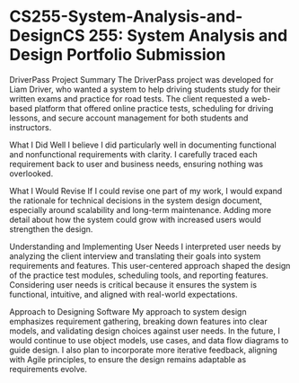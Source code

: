 # CS255-System-Analysis-and-DesignCS 255: System Analysis and Design Portfolio Submission

DriverPass Project Summary
The DriverPass project was developed for Liam Driver, who wanted a system to help driving students study for their written exams and practice for road tests. The client requested a web-based platform that offered online practice tests, scheduling for driving lessons, and secure account management for both students and instructors.

What I Did Well
I believe I did particularly well in documenting functional and nonfunctional requirements with clarity. I carefully traced each requirement back to user and business needs, ensuring nothing was overlooked.

What I Would Revise
If I could revise one part of my work, I would expand the rationale for technical decisions in the system design document, especially around scalability and long-term maintenance. Adding more detail about how the system could grow with increased users would strengthen the design.

Understanding and Implementing User Needs
I interpreted user needs by analyzing the client interview and translating their goals into system requirements and features. This user-centered approach shaped the design of the practice test modules, scheduling tools, and reporting features. Considering user needs is critical because it ensures the system is functional, intuitive, and aligned with real-world expectations.

Approach to Designing Software
My approach to system design emphasizes requirement gathering, breaking down features into clear models, and validating design choices against user needs. In the future, I would continue to use object models, use cases, and data flow diagrams to guide design. I also plan to incorporate more iterative feedback, aligning with Agile principles, to ensure the design remains adaptable as requirements evolve.

